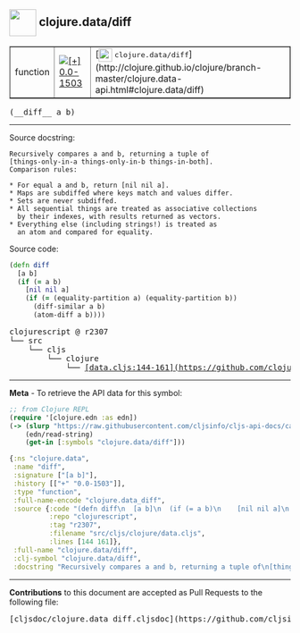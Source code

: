 ## <img width="48px" valign="middle" src="http://i.imgur.com/Hi20huC.png"> clojure.data/diff

 <table border="1">
<tr>

<td>function</td>
<td><a href="https://github.com/cljsinfo/cljs-api-docs/tree/0.0-1503"><img valign="middle" alt="[+] 0.0-1503" src="https://img.shields.io/badge/+-0.0--1503-lightgrey.svg"></a> </td>
<td>
[<img height="24px" valign="middle" src="http://i.imgur.com/1GjPKvB.png"> <samp>clojure.data/diff</samp>](http://clojure.github.io/clojure/branch-master/clojure.data-api.html#clojure.data/diff)
</td>
</tr>
</table>

 <samp>
(__diff__ a b)<br>
</samp>

---




Source docstring:

```
Recursively compares a and b, returning a tuple of
[things-only-in-a things-only-in-b things-in-both].
Comparison rules:

* For equal a and b, return [nil nil a].
* Maps are subdiffed where keys match and values differ.
* Sets are never subdiffed.
* All sequential things are treated as associative collections
  by their indexes, with results returned as vectors.
* Everything else (including strings!) is treated as
  an atom and compared for equality.
```

Source code:

```clj
(defn diff
  [a b]
  (if (= a b)
    [nil nil a]
    (if (= (equality-partition a) (equality-partition b))
      (diff-similar a b)
      (atom-diff a b))))
```

 <pre>
clojurescript @ r2307
└── src
    └── cljs
        └── clojure
            └── <ins>[data.cljs:144-161](https://github.com/clojure/clojurescript/blob/r2307/src/cljs/clojure/data.cljs#L144-L161)</ins>
</pre>


---

__Meta__ - To retrieve the API data for this symbol:

```clj
;; from Clojure REPL
(require '[clojure.edn :as edn])
(-> (slurp "https://raw.githubusercontent.com/cljsinfo/cljs-api-docs/catalog/cljs-api.edn")
    (edn/read-string)
    (get-in [:symbols "clojure.data/diff"]))
```

```clj
{:ns "clojure.data",
 :name "diff",
 :signature ["[a b]"],
 :history [["+" "0.0-1503"]],
 :type "function",
 :full-name-encode "clojure.data_diff",
 :source {:code "(defn diff\n  [a b]\n  (if (= a b)\n    [nil nil a]\n    (if (= (equality-partition a) (equality-partition b))\n      (diff-similar a b)\n      (atom-diff a b))))",
          :repo "clojurescript",
          :tag "r2307",
          :filename "src/cljs/clojure/data.cljs",
          :lines [144 161]},
 :full-name "clojure.data/diff",
 :clj-symbol "clojure.data/diff",
 :docstring "Recursively compares a and b, returning a tuple of\n[things-only-in-a things-only-in-b things-in-both].\nComparison rules:\n\n* For equal a and b, return [nil nil a].\n* Maps are subdiffed where keys match and values differ.\n* Sets are never subdiffed.\n* All sequential things are treated as associative collections\n  by their indexes, with results returned as vectors.\n* Everything else (including strings!) is treated as\n  an atom and compared for equality."}

```

---

__Contributions__ to this document are accepted as Pull Requests to the following file:

 <pre>
[cljsdoc/clojure.data_diff.cljsdoc](https://github.com/cljsinfo/cljs-api-docs/blob/master/cljsdoc/clojure.data_diff.cljsdoc)
</pre>

